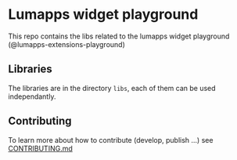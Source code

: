 # Lumapps widget playground

This repo contains the libs related to the lumapps widget playground (@lumapps-extensions-playground)

## Libraries

The libraries are in the directory `libs`, each of them can be used independantly.

## Contributing

To learn more about how to contribute (develop, publish ...) see [CONTRIBUTING.md](CONTRIBUTING.md)
